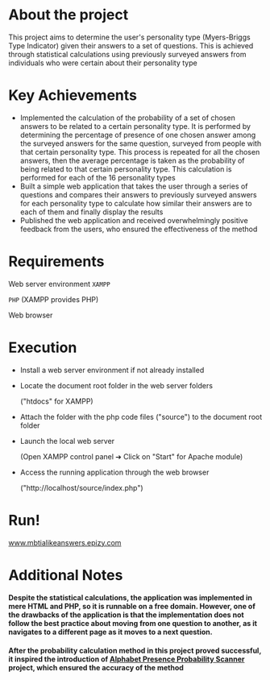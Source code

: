 # About the project
This project aims to determine the user's personality type (Myers-Briggs Type Indicator) given their answers to a set of questions. This is achieved through statistical calculations using previously surveyed answers from individuals who were certain about their personality type

# Key Achievements
* Implemented the calculation of the probability of a set of chosen answers to be related to a certain personality type. It is performed by determining the percentage of presence of one chosen answer among the surveyed answers for the same question, surveyed from people with that certain personality type. This process is repeated for all the chosen answers, then the average percentage is taken as the probability of being related to that certain personality type. This calculation is performed for each of the 16 personality types
* Built a simple web application that takes the user through a series of questions and compares their answers to previously surveyed answers for each personality type to calculate how similar their answers are to each of them and finally display the results
* Published the web application and received overwhelmingly positive feedback from the users, who ensured the effectiveness of the method 


# Requirements
 Web server environment `XAMPP`
 
 `PHP` (XAMPP provides PHP)
 
 Web browser

# Execution
* Install a web server environment if not already installed

* Locate the document root folder in the web server folders

  ("htdocs" for XAMPP)

* Attach the folder with the php code files ("source") to the document root folder

* Launch the local web server

  (Open XAMPP control panel ➔ Click on "Start" for Apache module) 

* Access the running application through the web browser

  ("http://localhost/source/index.php")

# Run!

www.mbtialikeanswers.epizy.com


# Additional Notes
#### Despite the statistical calculations, the application was implemented in mere HTML and PHP, so it is runnable on a free domain. However, one of the drawbacks of the application is that the implementation does not follow the best practice about moving from one question to another, as it navigates to a different page as it moves to a next question.

#### After the probability calculation method in this project proved successful, it inspired the introduction of [Alphabet Presence Probability Scanner](https://github.com/GalaluddinOwais/Alphabet-Presence-Probability-Scanner) project, which ensured the accuracy of the method
